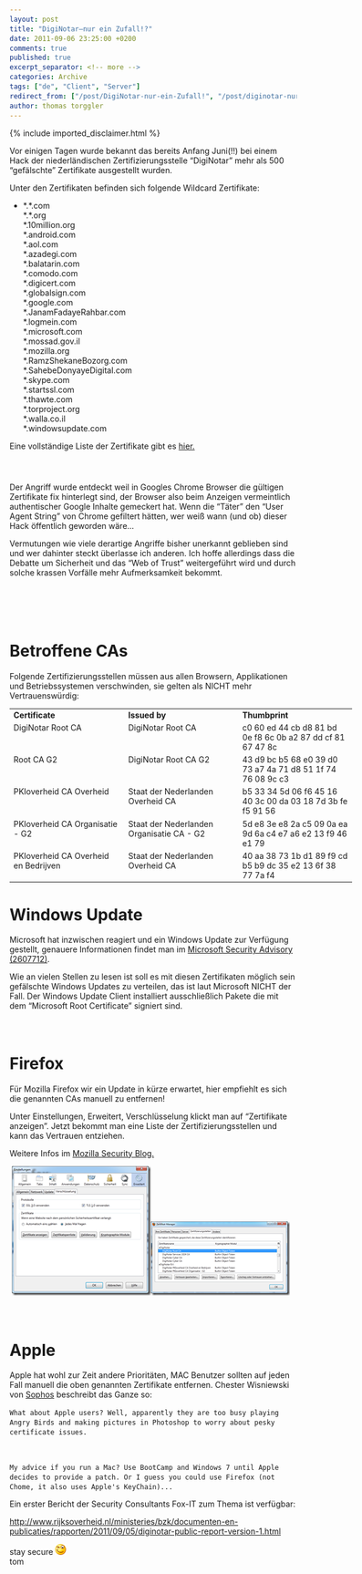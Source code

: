 ```yaml
---
layout: post
title: "DigiNotar–nur ein Zufall!?"
date: 2011-09-06 23:25:00 +0200
comments: true
published: true
excerpt_separator: <!-- more -->
categories: Archive
tags: ["de", "Client", "Server"]
redirect_from: ["/post/DigiNotar-nur-ein-Zufall!", "/post/diginotar-nur-ein-zufall!"]
author: thomas torggler
---
```

<!-- more -->
{% include imported_disclaimer.html %}
<p>Vor einigen Tagen wurde bekannt das bereits Anfang Juni(!!) bei einem Hack der niederl&auml;ndischen Zertifizierungsstelle &ldquo;DigiNotar&rdquo; mehr als 500 &ldquo;gef&auml;lschte&rdquo; Zertifikate ausgestellt wurden.</p>
<p>Unter den Zertifikaten befinden sich folgende Wildcard Zertifikate:</p>
<ul>
<li>*.*.com <br />*.*.org <br />*.10million.org <br />*.android.com <br />*.aol.com <br />*.azadegi.com <br />*.balatarin.com <br />*.comodo.com <br />*.digicert.com <br />*.globalsign.com <br />*.google.com <br />*.JanamFadayeRahbar.com <br />*.logmein.com <br />*.microsoft.com <br />*.mossad.gov.il <br />*.mozilla.org <br />*.RamzShekaneBozorg.com <br />*.SahebeDonyayeDigital.com <br />*.skype.com <br />*.startssl.com <br />*.thawte.com <br />*.torproject.org <br />*.walla.co.il <br />*.windowsupdate.com</li>
</ul>
<p>Eine vollst&auml;ndige Liste der Zertifikate gibt es <a href="https://blog.torproject.org/blog/diginotar-damage-disclosure" target="_blank">hier.</a></p>
<h4>&nbsp;</h4>
<p>Der Angriff wurde entdeckt weil in Googles Chrome Browser die g&uuml;ltigen Zertifikate fix hinterlegt sind, der Browser also beim Anzeigen vermeintlich authentischer Google Inhalte gemeckert hat. Wenn die &ldquo;T&auml;ter&rdquo; den &ldquo;User Agent String&rdquo; von Chrome gefiltert h&auml;tten, wer wei&szlig; wann (und ob) dieser Hack &ouml;ffentlich geworden w&auml;re&hellip;</p>
<p>Vermutungen wie viele derartige Angriffe bisher unerkannt geblieben sind und wer dahinter steckt &uuml;berlasse ich anderen. Ich hoffe allerdings dass die Debatte um Sicherheit und das &ldquo;Web of Trust&rdquo; weitergef&uuml;hrt wird und durch solche krassen Vorf&auml;lle mehr Aufmerksamkeit bekommt.</p>
<h4>&nbsp;</h4>
<h4>&nbsp;</h4>
<h1>Betroffene CAs</h1>
<p>Folgende Zertifizierungsstellen m&uuml;ssen aus allen Browsern, Applikationen und Betriebssystemen verschwinden, sie gelten als NICHT mehr Vertrauensw&uuml;rdig:</p>
<table style="width: 601px;" border="0" cellspacing="0" cellpadding="2">
<tbody>
<tr>
<td valign="top" width="201"><strong>Certificate</strong></td>
<td valign="top" width="199"><strong>Issued by</strong></td>
<td valign="top" width="199"><strong>Thumbprint</strong></td>
</tr>
<tr>
<td valign="top" width="201">DigiNotar Root CA</td>
<td valign="top" width="199">DigiNotar Root CA</td>
<td valign="top" width="199">c0 60 ed 44 cb d8 81 bd 0e f8 6c 0b a2 87 dd cf 81 67 47 8c</td>
</tr>
<tr>
<td valign="top" width="201">Root CA G2</td>
<td valign="top" width="199">DigiNotar Root CA G2</td>
<td valign="top" width="199">43 d9 bc b5 68 e0 39 d0 73 a7 4a 71 d8 51 1f 74 76 08 9c c3</td>
</tr>
<tr>
<td valign="top" width="201">PKIoverheid CA Overheid</td>
<td valign="top" width="199">Staat der Nederlanden Overheid CA</td>
<td valign="top" width="199">b5 33 34 5d 06 f6 45 16 40 3c 00 da 03 18 7d 3b fe f5 91 56</td>
</tr>
<tr>
<td valign="top" width="201">PKIoverheid CA Organisatie - G2</td>
<td valign="top" width="199">Staat der Nederlanden Organisatie CA - G2</td>
<td valign="top" width="199">5d e8 3e e8 2a c5 09 0a ea 9d 6a c4 e7 a6 e2 13 f9 46 e1 79</td>
</tr>
<tr>
<td valign="top" width="201">PKIoverheid CA Overheid en Bedrijven</td>
<td valign="top" width="199">Staat der Nederlanden Overheid CA</td>
<td valign="top" width="199">40 aa 38 73 1b d1 89 f9 cd b5 b9 dc 35 e2 13 6f 38 77 7a f4</td>
</tr>
</tbody>
</table>
<h1>Windows Update</h1>
<p>Microsoft hat inzwischen reagiert und ein Windows Update zur Verf&uuml;gung gestellt, genauere Informationen findet man im <a href="http://www.microsoft.com/technet/security/advisory/2607712.mspx" target="_blank">Microsoft Security Advisory (2607712)</a>.</p>
<p>Wie an vielen Stellen zu lesen ist soll es mit diesen Zertifikaten m&ouml;glich sein gef&auml;lschte Windows Updates zu verteilen, das ist laut Microsoft NICHT der Fall. Der Windows Update Client installiert ausschlie&szlig;lich Pakete die mit dem &ldquo;Microsoft Root Certificate&rdquo; signiert sind.</p>
<h4>&nbsp;</h4>
<h1>Firefox</h1>
<p>F&uuml;r Mozilla Firefox wir ein Update in k&uuml;rze erwartet, hier empfiehlt es sich die genannten CAs manuell zu entfernen!</p>
<p>Unter Einstellungen, Erweitert, Verschl&uuml;sselung klickt man auf &ldquo;Zertifikate anzeigen&rdquo;. Jetzt bekommt man eine Liste der Zertifizierungsstellen und kann das Vertrauen entziehen.</p>
<p>Weitere Infos im <a href="http://blog.mozilla.com/security/2011/08/29/fraudulent-google-com-certificate/" target="_blank">Mozilla Security Blog.</a></p>
<p>&nbsp;<a href="/assets/image_340.png"><img style="background-image: none; padding-left: 0px; padding-right: 0px; display: inline; padding-top: 0px; border-width: 0px;" title="image" src="/assets/image_thumb_338.png" alt="image" width="244" height="227" border="0" /></a><a href="/assets/image_341.png"><img style="background-image: none; padding-left: 0px; padding-right: 0px; display: inline; padding-top: 0px; border-width: 0px;" title="image" src="/assets/image_thumb_339.png" alt="image" width="244" height="130" border="0" /></a></p>
<h4>&nbsp;</h4>
<h1>Apple</h1>
<p>Apple hat wohl zur Zeit andere Priorit&auml;ten, MAC Benutzer sollten auf jeden Fall manuell die oben genannten Zertifikate entfernen. Chester Wisniewski von <a href="http://nakedsecurity.sophos.com" target="_blank">Sophos</a> beschreibt das Ganze so:</p>
<p><code>What about Apple users? Well, apparently they are too busy playing Angry Birds and making pictures in Photoshop to worry about pesky certificate issues.</p>
<p>My advice if you run a Mac? Use BootCamp and Windows 7 until Apple decides to provide a patch. Or I guess you could use Firefox (not Chome, it also uses Apple's KeyChain)...</code></p>
<p>Ein erster Bericht der Security Consultants Fox-IT zum Thema ist verf&uuml;gbar:</p>
<p><a title="http://www.rijksoverheid.nl/ministeries/bzk/documenten-en-publicaties/rapporten/2011/09/05/diginotar-public-report-version-1.html" href="http://www.rijksoverheid.nl/ministeries/bzk/documenten-en-publicaties/rapporten/2011/09/05/diginotar-public-report-version-1.html">http://www.rijksoverheid.nl/ministeries/bzk/documenten-en-publicaties/rapporten/2011/09/05/diginotar-public-report-version-1.html</a></p>
<p>stay secure <img class="wlEmoticon wlEmoticon-winkingsmile" src="/assets/wlEmoticon-winkingsmile.png" alt="Zwinkerndes Smiley" /> <br />tom</p>
